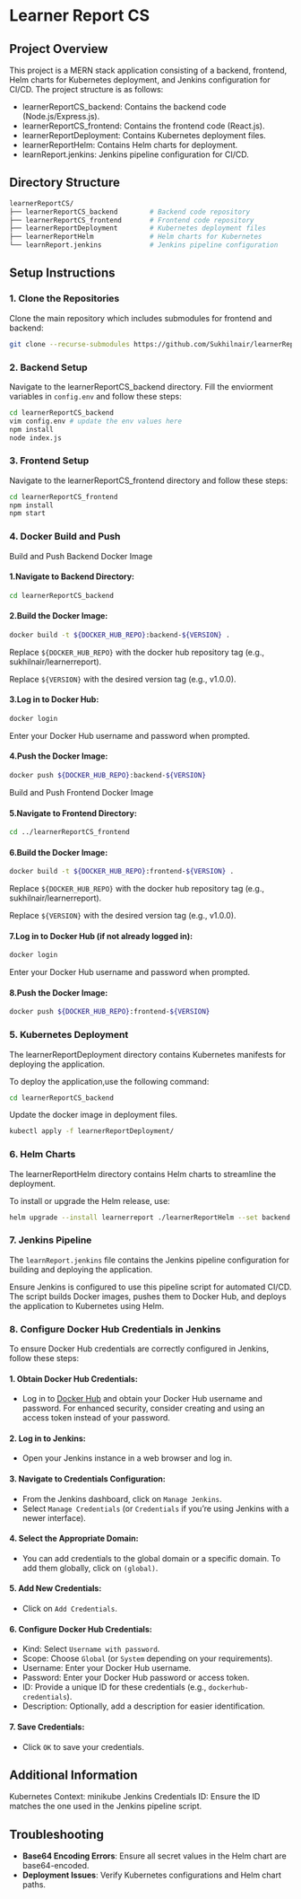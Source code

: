 # Learner Report CS
## Project Overview
This project is a MERN stack application consisting of a backend, frontend, Helm charts for Kubernetes deployment, and Jenkins configuration for CI/CD. The project structure is as follows:

- learnerReportCS_backend: Contains the backend code (Node.js/Express.js).
- learnerReportCS_frontend: Contains the frontend code (React.js).
- learnerReportDeployment: Contains Kubernetes deployment files.
- learnerReportHelm: Contains Helm charts for deployment.
- learnReport.jenkins: Jenkins pipeline configuration for CI/CD.

## Directory Structure

```bash
learnerReportCS/
├── learnerReportCS_backend        # Backend code repository
├── learnerReportCS_frontend       # Frontend code repository
├── learnerReportDeployment        # Kubernetes deployment files
├── learnerReportHelm              # Helm charts for Kubernetes
└── learnReport.jenkins            # Jenkins pipeline configuration
```

## Setup Instructions
### 1. Clone the Repositories
Clone the main repository which includes submodules for frontend and backend:

```bash
git clone --recurse-submodules https://github.com/Sukhilnair/learnerReportCS.git
```
### 2. Backend Setup
Navigate to the learnerReportCS_backend directory. Fill the enviorment variables in `config.env` and follow these steps:

```bash
cd learnerReportCS_backend
vim config.env # update the env values here
npm install
node index.js
```
### 3. Frontend Setup
Navigate to the learnerReportCS_frontend directory and follow these steps:

```bash
cd learnerReportCS_frontend
npm install
npm start
```
### 4. Docker Build and Push
Build and Push Backend Docker Image
#### 1.Navigate to Backend Directory:

```bash
cd learnerReportCS_backend
```
#### 2.Build the Docker Image:

```bash
docker build -t ${DOCKER_HUB_REPO}:backend-${VERSION} .
```
Replace  `${DOCKER_HUB_REPO}` with the docker hub repository tag (e.g., sukhilnair/learnerreport).

Replace `${VERSION}` with the desired version tag (e.g., v1.0.0).

#### 3.Log in to Docker Hub:

```bash
docker login
```
Enter your Docker Hub username and password when prompted.

#### 4.Push the Docker Image:

```bash
docker push ${DOCKER_HUB_REPO}:backend-${VERSION}
```
Build and Push Frontend Docker Image
#### 5.Navigate to Frontend Directory:

```bash
cd ../learnerReportCS_frontend
```
#### 6.Build the Docker Image:

```bash
docker build -t ${DOCKER_HUB_REPO}:frontend-${VERSION} .
```
Replace  `${DOCKER_HUB_REPO}` with the docker hub repository tag (e.g., sukhilnair/learnerreport).

Replace `${VERSION}` with the desired version tag (e.g., v1.0.0).

#### 7.Log in to Docker Hub (if not already logged in):
```bash
docker login
```
Enter your Docker Hub username and password when prompted.

#### 8.Push the Docker Image:
```bash
docker push ${DOCKER_HUB_REPO}:frontend-${VERSION}
```


### 5. Kubernetes Deployment
The learnerReportDeployment directory contains Kubernetes manifests for deploying the application.

To deploy the application,use the following command:

```bash
cd learnerReportCS_backend
```
Update the docker image in deployment files.
```bash
kubectl apply -f learnerReportDeployment/
```
### 6. Helm Charts
The learnerReportHelm directory contains Helm charts to streamline the deployment.

To install or upgrade the Helm release, use:

```bash
helm upgrade --install learnerreport ./learnerReportHelm --set backend.image=${DOCKER_HUB_REPO}:backend-${VERSION} --set frontend.image=${DOCKER_HUB_REPO}:frontend-${VERSION}
```
### 7. Jenkins Pipeline
The `learnReport.jenkins` file contains the Jenkins pipeline configuration for building and deploying the application.

Ensure Jenkins is configured to use this pipeline script for automated CI/CD. The script builds Docker images, pushes them to Docker Hub, and deploys the application to Kubernetes using Helm.

### 8. Configure Docker Hub Credentials in Jenkins
To ensure Docker Hub credentials are correctly configured in Jenkins, follow these steps:

#### 1. Obtain Docker Hub Credentials:

- Log in to [Docker Hub](https://hub.docker.com/) and obtain your Docker Hub username and password. For enhanced security, consider creating and using an access token instead of your password.
#### 2. Log in to Jenkins:

- Open your Jenkins instance in a web browser and log in.
#### 3. Navigate to Credentials Configuration:

- From the Jenkins dashboard, click on `Manage Jenkins`.
- Select `Manage Credentials` (or `Credentials` if you’re using Jenkins with a newer interface).
#### 4. Select the Appropriate Domain:

- You can add credentials to the global domain or a specific domain. To add them globally, click on `(global)`.
#### 5. Add New Credentials:

- Click on `Add Credentials`.
#### 6. Configure Docker Hub Credentials:

- Kind: Select `Username with password`.
- Scope: Choose `Global` (or `System` depending on your requirements).
- Username: Enter your Docker Hub username.
- Password: Enter your Docker Hub password or access token.
- ID: Provide a unique ID for these credentials (e.g., `dockerhub-credentials`).
- Description: Optionally, add a description for easier identification.
#### 7. Save Credentials:

- Click `OK` to save your credentials.
## Additional Information
Kubernetes Context: minikube
Jenkins Credentials ID: Ensure the ID matches the one used in the Jenkins pipeline script.
## Troubleshooting
- **Base64 Encoding Errors**: Ensure all secret values in the Helm chart are base64-encoded.
- **Deployment Issues**: Verify Kubernetes configurations and Helm chart paths.